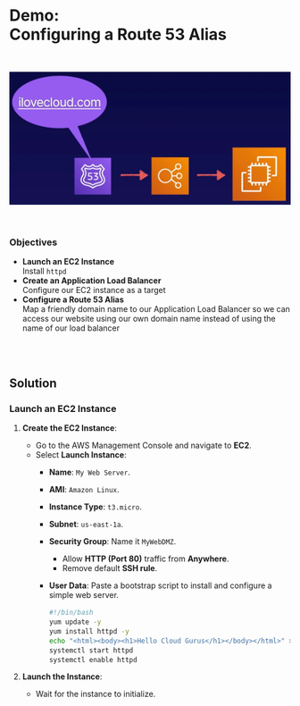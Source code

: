 # Demo:<br>Configuring a Route 53 Alias

<br>

![](../img/demo/7.9.Route53-Alias.png)

<br>

### Objectives
- **Launch an EC2 Instance**<br>Install `httpd`
- **Create an Application Load Balancer**<br>Configure our EC2 instance as a target
- **Configure a Route 53 Alias**<br>Map a friendly domain name to our Application Load Balancer so we can access our website using our own domain name instead of using the name of our load balancer

<br><br>

## Solution
### **Launch an EC2 Instance**
1. **Create the EC2 Instance**:
   - Go to the AWS Management Console and navigate to **EC2**.
   - Select **Launch Instance**:
     - **Name**: `My Web Server`.
     - **AMI**: `Amazon Linux`.
     - **Instance Type**: `t3.micro`.
     - **Subnet**: `us-east-1a`.
     - **Security Group**: Name it `MyWebDMZ`.
       - Allow **HTTP (Port 80)** traffic from **Anywhere**.
       - Remove default **SSH rule**.
     - **User Data**: Paste a bootstrap script to install and configure a simple web server. 
        
        ```sh
        #!/bin/bash  
        yum update -y
        yum install httpd -y
        echo "<html><body><h1>Hello Cloud Gurus</h1></body></html>" >/var/www/html/index.html
        systemctl start httpd
        systemctl enable httpd
        ```

2. **Launch the Instance**:
   - Wait for the instance to initialize.

<br>
